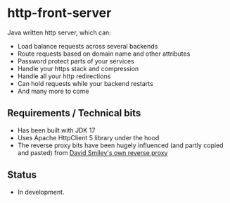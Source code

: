# http-front-server

Java written http server, which can:

* Load balance requests across several backends
* Route requests based on domain name and other attributes
* Password protect parts of your services
* Handle your https stack and compression
* Handle all your http redirections
* Can hold requests while your backend restarts
* And many more to come

## Requirements / Technical bits

* Has been built with JDK 17
* Uses Apache HttpClient 5 library under the hood
* The reverse proxy bits have been hugely influenced (and partly copied and pasted) from [David Smiley's own reverse proxy](https://github.com/mitre/HTTP-Proxy-Servlettiti) 

## Status

* In development.